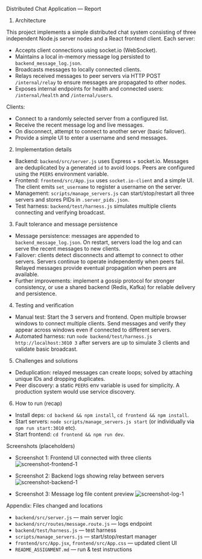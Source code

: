 Distributed Chat Application — Report

1. Architecture

This project implements a simple distributed chat system consisting of three independent Node.js server nodes and a React frontend client. Each server:

- Accepts client connections using socket.io (WebSocket).
- Maintains a local in-memory message log persisted to `backend_message_log.json`.
- Broadcasts messages to locally connected clients.
- Relays received messages to peer servers via HTTP POST `/internal/relay` to ensure messages are propagated to other nodes.
- Exposes internal endpoints for health and connected users: `/internal/health` and `/internal/users`.

Clients:

- Connect to a randomly selected server from a configured list.
- Receive the recent message log and live messages.
- On disconnect, attempt to connect to another server (basic failover).
- Provide a simple UI to enter a username and send messages.

2. Implementation details

- Backend: `backend/src/server.js` uses Express + socket.io. Messages are deduplicated by a generated `id` to avoid loops. Peers are configured using the `PEERS` environment variable.
- Frontend: `frontend/src/App.jsx` uses `socket.io-client` and a simple UI. The client emits `set_username` to register a username on the server.
- Management: `scripts/manage_servers.js` can start/stop/restart all three servers and stores PIDs in `.server_pids.json`.
- Test harness: `backend/test/harness.js` simulates multiple clients connecting and verifying broadcast.

3. Fault tolerance and message persistence

- Message persistence: messages are appended to `backend_message_log.json`. On restart, servers load the log and can serve the recent messages to new clients.
- Failover: clients detect disconnects and attempt to connect to other servers. Servers continue to operate independently when peers fail. Relayed messages provide eventual propagation when peers are available.
- Further improvements: implement a gossip protocol for stronger consistency, or use a shared backend (Redis, Kafka) for reliable delivery and persistence.

4. Testing and verification

- Manual test: Start the 3 servers and frontend. Open multiple browser windows to connect multiple clients. Send messages and verify they appear across windows even if connected to different servers.
- Automated harness: run `node backend/test/harness.js http://localhost:3010 3` after servers are up to simulate 3 clients and validate basic broadcast.

5. Challenges and solutions

- Deduplication: relayed messages can create loops; solved by attaching unique IDs and dropping duplicates.
- Peer discovery: a static `PEERS` env variable is used for simplicity. A production system would use service discovery.

6. How to run (recap)

- Install deps: `cd backend && npm install`, `cd frontend && npm install`.
- Start servers: `node scripts/manage_servers.js start` (or individually via `npm run start:3010` etc).
- Start frontend: `cd frontend && npm run dev`.

Screenshots (placeholders)

- Screenshot 1: Frontend UI connected with three clients
  ![screenshot-frontend-1](screenshots/frontend-1.png)

- Screenshot 2: Backend logs showing relay between servers
  ![screenshot-backend-1](screenshots/backend-1.png)

- Screenshot 3: Message log file content preview
  ![screenshot-log-1](screenshots/log-1.png)

Appendix: Files changed and locations

- `backend/src/server.js` — main server logic
- `backend/src/routes/message.route.js` — logs endpoint
- `backend/test/harness.js` — test harness
- `scripts/manage_servers.js` — start/stop/restart manager
- `frontend/src/App.jsx`, `frontend/src/App.css` — updated client UI
- `README_ASSIGNMENT.md` — run & test instructions

